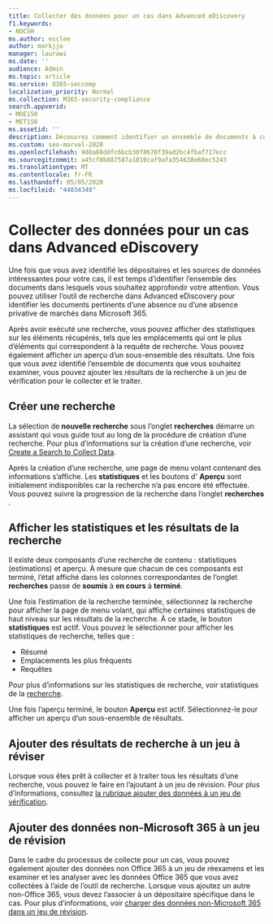 ```yaml
---
title: Collecter des données pour un cas dans Advanced eDiscovery
f1.keywords:
- NOCSH
ms.author: esclee
author: markjjo
manager: laurawi
ms.date: ''
audience: Admin
ms.topic: article
ms.service: O365-seccomp
localization_priority: Normal
ms.collection: M365-security-compliance
search.appverid:
- MOE150
- MET150
ms.assetid: ''
description: Découvrez comment identifier un ensemble de documents à consulter lors d’une enquête à l’aide de l’outil de recherche dans Advanced eDiscovery.
ms.custom: seo-marvel-2020
ms.openlocfilehash: 9d8a88ddfc6bcb30f8678f39ad2bc4fbaf717ecc
ms.sourcegitcommit: a45cf8b887587a1810caf9afa354638e68ec5243
ms.translationtype: MT
ms.contentlocale: fr-FR
ms.lasthandoff: 05/05/2020
ms.locfileid: "44034348"
---
```

# <a name="collect-data-for-a-case-in-advanced-ediscovery"></a>Collecter des données pour un cas dans Advanced eDiscovery

Une fois que vous avez identifié les dépositaires et les sources de données intéressantes pour votre cas, il est temps d’identifier l’ensemble des documents dans lesquels vous souhaitez approfondir votre attention. Vous pouvez utiliser l’outil de recherche dans Advanced eDiscovery pour identifier les documents pertinents d’une absence ou d’une absence privative de marchés dans Microsoft 365.

Après avoir exécuté une recherche, vous pouvez afficher des statistiques sur les éléments récupérés, tels que les emplacements qui ont le plus d’éléments qui correspondent à la requête de recherche. Vous pouvez également afficher un aperçu d’un sous-ensemble des résultats. Une fois que vous avez identifié l’ensemble de documents que vous souhaitez examiner, vous pouvez ajouter les résultats de la recherche à un jeu de vérification pour le collecter et le traiter.

## <a name="create-a-search"></a>Créer une recherche

La sélection de **nouvelle recherche** sous l’onglet **recherches** démarre un assistant qui vous guide tout au long de la procédure de création d’une recherche. Pour plus d’informations sur la création d’une recherche, voir [Create a Search to Collect Data](create-search-to-collect-data.md).

Après la création d’une recherche, une page de menu volant contenant des informations s’affiche. Les **statistiques** et les boutons d' **Aperçu** sont initialement indisponibles car la recherche n’a pas encore été effectuée. Vous pouvez suivre la progression de la recherche dans l’onglet **recherches** .

## <a name="view-search-results-and-statistics"></a>Afficher les statistiques et les résultats de la recherche

Il existe deux composants d’une recherche de contenu : statistiques (estimations) et aperçu. À mesure que chacun de ces composants est terminé, l’état affiché dans les colonnes correspondantes de l’onglet **recherches** passe de **soumis** à **en cours** à **terminé**.

Une fois l’estimation de la recherche terminée, sélectionnez la recherche pour afficher la page de menu volant, qui affiche certaines statistiques de haut niveau sur les résultats de la recherche. À ce stade, le bouton **statistiques** est actif. Vous pouvez le sélectionner pour afficher les statistiques de recherche, telles que :

- Résumé
- Emplacements les plus fréquents
- Requêtes

Pour plus d’informations sur les statistiques de recherche, voir statistiques de la [recherche](search-statistics.md).

Une fois l’aperçu terminé, le bouton **Aperçu** est actif. Sélectionnez-le pour afficher un aperçu d’un sous-ensemble de résultats.

## <a name="add-search-results-to-a-review-set"></a>Ajouter des résultats de recherche à un jeu à réviser

Lorsque vous êtes prêt à collecter et à traiter tous les résultats d’une recherche, vous pouvez le faire en l’ajoutant à un jeu de révision. Pour plus d’informations, consultez [la rubrique ajouter des données à un jeu de vérification](add-data-to-review-set.md).

## <a name="add-non-microsoft-365-data-to-a-review-set"></a>Ajouter des données non-Microsoft 365 à un jeu de révision

Dans le cadre du processus de collecte pour un cas, vous pouvez également ajouter des données non Office 365 à un jeu de réexamens et les examiner et les analyser avec les données Office 365 que vous avez collectées à l’aide de l’outil de recherche. Lorsque vous ajoutez un autre non-Office 365, vous devez l’associer à un dépositaire spécifique dans le cas. Pour plus d’informations, voir [charger des données non-Microsoft 365 dans un jeu de révision](load-non-Office-365-data-into-a-review-set.md).
